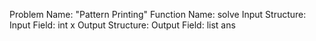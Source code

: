 Problem Name: "Pattern Printing"
Function Name: solve
Input Structure:
Input Field: int x
Output Structure:
Output Field: list<int> ans